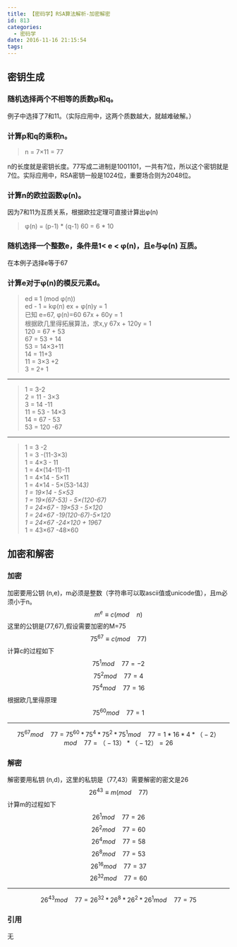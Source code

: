 ```yaml
---
title: 【密码学】RSA算法解析-加密解密
id: 813  
categories:
  - 密码学
date: 2016-11-16 21:15:54
tags:
---
```


## 密钥生成
### 随机选择两个不相等的质数p和q。
例子中选择了7和11。（实际应用中，这两个质数越大，就越难破解。）
### 计算p和q的乘积n。
> n = 7×11 = 77 
 
n的长度就是密钥长度。77写成二进制是1001101，一共有7位，所以这个密钥就是7位。实际应用中，RSA密钥一般是1024位，重要场合则为2048位。
### 计算n的欧拉函数φ(n)。
因为7和11为互质关系，根据欧拉定理可直接计算出φ(n)
> φ(n) = (p-1) * (q-1)
> 60 = 6 * 10

### 随机选择一个整数e，条件是1< e < φ(n)，且e与φ(n) 互质。
在本例子选择e等于67
### 计算e对于φ(n)的模反元素d。
> ed ≡ 1 (mod φ(n))  
> ed - 1 = kφ(n)
> ex + φ(n)y = 1  
> 已知 e=67, φ(n)=60
> 67x + 60y = 1  
> 根据欧几里得拓展算法，求x,y
> 67x + 120y = 1    
> 120 = 67 + 53  
> 67 = 53 + 14  
> 53 = 14×3+11  
> 14 = 11+3  
> 11 = 3×3 +2  
> 3 = 2+ 1  
***
> 1 = 3-2  
> 2 = 11 - 3×3  
> 3  = 14 -11  
> 11 = 53 - 14×3  
> 14 = 67 - 53  
> 53 = 120 -67  
***
> 1 = 3 -2   
> 1 = 3 -(11-3×3)  
> 1 = 4×3 - 11  
> 1 = 4×(14-11)-11  
> 1 = 4×14 - 5×11  
> 1 = 4×14 - 5×(53-14*3)  
> 1 = 19×14 - 5×53  
> 1 = 19×(67-53) - 5×(120-67)  
> 1 = 24×67 - 19×53 - 5×120  
> 1 = 24×67 -19(120-67)-5×120  
> 1 = 24×67 -24×120 + 19*67  
> 1 = 43×67 -48×60

## 加密和解密
### 加密
加密要用公钥 (n,e)，m必须是整数（字符串可以取ascii值或unicode值），且m必须小于n。
$$m^e\equiv c(mod\quad n)$$
这里的公钥是(77,67),假设需要加密的M=75
$$75^{67}\equiv c(mod\quad 77)$$
计算c的过程如下
$$75^{1} mod\quad 77 = -2 $$
$$75^{2} mod\quad 77 = 4 $$
$$75^{4} mod\quad 77 = 16 $$
根据欧几里得原理
$$75^{60} mod\quad 77 = 1 $$
***
$$75^{67} mod\quad 77 =75^{60}*75^{4}*75^{2}*75^{1} mod\quad 77 =  1*16*4*（-2）mod\quad 77 = （-13）*（-12） = 26$$
### 解密
解密要用私钥 (n,d)，这里的私钥是（77,43）需要解密的密文是26
$$26^{43}\equiv m(mod\quad 77)$$
计算m的过程如下
$$26^{1} mod\quad 77 = 26$$
$$26^{2} mod\quad 77 = 60$$
$$26^{4} mod\quad 77 = 58$$
$$26^{8} mod\quad 77 = 53$$
$$26^{16} mod\quad 77 = 37$$
$$26^{32} mod\quad 77 = 60$$
***
$$26^{43} mod\quad 77 = 26^{32}*26^{8}*26^{2}*26^{1} mod\quad 77 = 75$$
### 引用
无




